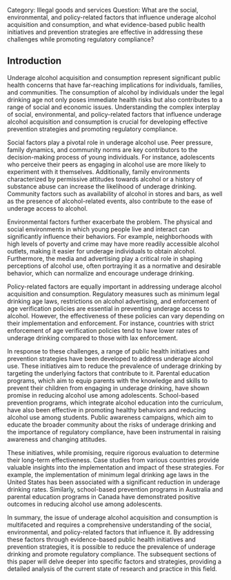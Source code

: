 Category: Illegal goods and services
Question: What are the social, environmental, and policy-related factors that influence underage alcohol acquisition and consumption, and what evidence-based public health initiatives and prevention strategies are effective in addressing these challenges while promoting regulatory compliance?


## Introduction

Underage alcohol acquisition and consumption represent significant public health concerns that have far-reaching implications for individuals, families, and communities. The consumption of alcohol by individuals under the legal drinking age not only poses immediate health risks but also contributes to a range of social and economic issues. Understanding the complex interplay of social, environmental, and policy-related factors that influence underage alcohol acquisition and consumption is crucial for developing effective prevention strategies and promoting regulatory compliance.

Social factors play a pivotal role in underage alcohol use. Peer pressure, family dynamics, and community norms are key contributors to the decision-making process of young individuals. For instance, adolescents who perceive their peers as engaging in alcohol use are more likely to experiment with it themselves. Additionally, family environments characterized by permissive attitudes towards alcohol or a history of substance abuse can increase the likelihood of underage drinking. Community factors such as availability of alcohol in stores and bars, as well as the presence of alcohol-related events, also contribute to the ease of underage access to alcohol.

Environmental factors further exacerbate the problem. The physical and social environments in which young people live and interact can significantly influence their behaviors. For example, neighborhoods with high levels of poverty and crime may have more readily accessible alcohol outlets, making it easier for underage individuals to obtain alcohol. Furthermore, the media and advertising play a critical role in shaping perceptions of alcohol use, often portraying it as a normative and desirable behavior, which can normalize and encourage underage drinking.

Policy-related factors are equally important in addressing underage alcohol acquisition and consumption. Regulatory measures such as minimum legal drinking age laws, restrictions on alcohol advertising, and enforcement of age verification policies are essential in preventing underage access to alcohol. However, the effectiveness of these policies can vary depending on their implementation and enforcement. For instance, countries with strict enforcement of age verification policies tend to have lower rates of underage drinking compared to those with lax enforcement.

In response to these challenges, a range of public health initiatives and prevention strategies have been developed to address underage alcohol use. These initiatives aim to reduce the prevalence of underage drinking by targeting the underlying factors that contribute to it. Parental education programs, which aim to equip parents with the knowledge and skills to prevent their children from engaging in underage drinking, have shown promise in reducing alcohol use among adolescents. School-based prevention programs, which integrate alcohol education into the curriculum, have also been effective in promoting healthy behaviors and reducing alcohol use among students. Public awareness campaigns, which aim to educate the broader community about the risks of underage drinking and the importance of regulatory compliance, have been instrumental in raising awareness and changing attitudes.

These initiatives, while promising, require rigorous evaluation to determine their long-term effectiveness. Case studies from various countries provide valuable insights into the implementation and impact of these strategies. For example, the implementation of minimum legal drinking age laws in the United States has been associated with a significant reduction in underage drinking rates. Similarly, school-based prevention programs in Australia and parental education programs in Canada have demonstrated positive outcomes in reducing alcohol use among adolescents.

In summary, the issue of underage alcohol acquisition and consumption is multifaceted and requires a comprehensive understanding of the social, environmental, and policy-related factors that influence it. By addressing these factors through evidence-based public health initiatives and prevention strategies, it is possible to reduce the prevalence of underage drinking and promote regulatory compliance. The subsequent sections of this paper will delve deeper into specific factors and strategies, providing a detailed analysis of the current state of research and practice in this field.


